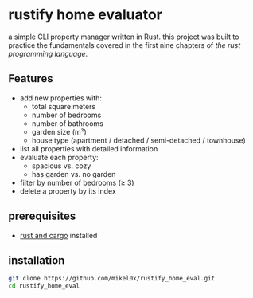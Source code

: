 # rustify home evaluator

a simple CLI property manager written in Rust. this project was built to practice the fundamentals covered in the first nine chapters of *the rust programming language*.

## Features

- add new properties with:
  - total square meters
  - number of bedrooms
  - number of bathrooms
  - garden size (m²)
  - house type (apartment / detached / semi-detached / townhouse)
- list all properties with detailed information
- evaluate each property:
  - spacious vs. cozy
  - has garden vs. no garden
- filter by number of bedrooms (≥ 3)
- delete a property by its index

## prerequisites

- [rust and cargo](https://www.rust-lang.org/tools/install) installed

## installation

```bash
git clone https://github.com/mikel0x/rustify_home_eval.git
cd rustify_home_eval
